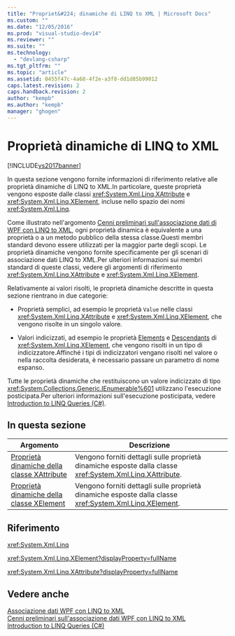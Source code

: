 ```yaml
---
title: "Propriet&#224; dinamiche di LINQ to XML | Microsoft Docs"
ms.custom: ""
ms.date: "12/05/2016"
ms.prod: "visual-studio-dev14"
ms.reviewer: ""
ms.suite: ""
ms.technology: 
  - "devlang-csharp"
ms.tgt_pltfrm: ""
ms.topic: "article"
ms.assetid: 0455f47c-4a68-4f2e-a3f8-dd1d85b99012
caps.latest.revision: 2
caps.handback.revision: 2
author: "kempb"
ms.author: "kempb"
manager: "ghogen"
---
```

# Propriet&#224; dinamiche di LINQ to XML
[!INCLUDE[vs2017banner](../code-quality/includes/vs2017banner.md)]

In questa sezione vengono fornite informazioni di riferimento relative alle proprietà dinamiche di LINQ to XML.In particolare, queste proprietà vengono esposte dalle classi <xref:System.Xml.Linq.XAttribute> e <xref:System.Xml.Linq.XElement>, incluse nello spazio dei nomi <xref:System.Xml.Linq>.  
  
 Come illustrato nell'argomento [Cenni preliminari sull'associazione dati di WPF con LINQ to XML](../designers/wpf-data-binding-with-linq-to-xml-overview.md), ogni proprietà dinamica è equivalente a una proprietà o a un metodo pubblico della stessa classe.Questi membri standard devono essere utilizzati per la maggior parte degli scopi. Le proprietà dinamiche vengono fornite specificamente per gli scenari di associazione dati LINQ to XML.Per ulteriori informazioni sui membri standard di queste classi, vedere gli argomenti di riferimento <xref:System.Xml.Linq.XAttribute> e <xref:System.Xml.Linq.XElement>.  
  
 Relativamente ai valori risolti, le proprietà dinamiche descritte in questa sezione rientrano in due categorie:  
  
-   Proprietà semplici, ad esempio le proprietà `Value` nelle classi <xref:System.Xml.Linq.XAttribute> e <xref:System.Xml.Linq.XElement>, che vengono risolte in un singolo valore.  
  
-   Valori indicizzati, ad esempio le proprietà [Elements](../designers/elements-xelement-dynamic-property.md) e [Descendants](../designers/descendants-xelement-dynamic-property.md) di <xref:System.Xml.Linq.XElement>, che vengono risolti in un tipo di indicizzatore.Affinché i tipi di indicizzatori vengano risolti nel valore o nella raccolta desiderata, è necessario passare un parametro di nome espanso.  
  
 Tutte le proprietà dinamiche che restituiscono un valore indicizzato di tipo <xref:System.Collections.Generic.IEnumerable%601> utilizzano l'esecuzione posticipata.Per ulteriori informazioni sull'esecuzione posticipata, vedere [Introduction to LINQ Queries \(C\#\)](/dotnet/csharp/programming-guide/concepts/linq/introduction-to-linq-queries).  
  
## In questa sezione  
  
|Argomento|Descrizione|  
|---------------|-----------------|  
|[Proprietà dinamiche della classe XAttribute](../designers/xattribute-class-dynamic-properties.md)|Vengono forniti dettagli sulle proprietà dinamiche esposte dalla classe <xref:System.Xml.Linq.XAttribute>.|  
|[Proprietà dinamiche della classe XElement](../designers/xelement-class-dynamic-properties.md)|Vengono forniti dettagli sulle proprietà dinamiche esposte dalla classe <xref:System.Xml.Linq.XElement>.|  
  
## Riferimento  
 <xref:System.Xml.Linq>  
  
 <xref:System.Xml.Linq.XElement?displayProperty=fullName>  
  
 <xref:System.Xml.Linq.XAttribute?displayProperty=fullName>  
  
## Vedere anche  
 [Associazione dati WPF con LINQ to XML](../designers/wpf-data-binding-with-linq-to-xml.md)   
 [Cenni preliminari sull'associazione dati WPF con LINQ to XML](../designers/wpf-data-binding-with-linq-to-xml-overview.md)   
 [Introduction to LINQ Queries \(C\#\)](/dotnet/csharp/programming-guide/concepts/linq/introduction-to-linq-queries)